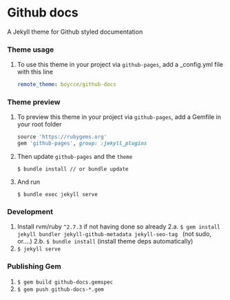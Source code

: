 # Github docs

A Jekyll theme for Github styled documentation

### Theme usage

1. To use this theme in your project via `github-pages`, add a _config.yml file with this line
    ```yaml
    remote_theme: boycce/github-docs
    ```

### Theme preview

1. To preview this theme in your project via `github-pages`, add a Gemfile in your root folder
    ```ruby
    source 'https://rubygems.org'
    gem 'github-pages', group: :jekyll_plugins
    ```
2. Then update `github-pages` and the `theme`
    ```
    $ bundle install // or bundle update
    ```
3. And run
    ```
    $ bundle exec jekyll serve
    ```

### Development

1. Install rvm/ruby `^2.7.3` if not having done so already
2.a. `$ gem install jekyll bundler jekyll-github-metadata jekyll-seo-tag ` (not sudo, or....)
2.b. `$ bundle install` (install theme deps automatically)
4. `$ jekyll serve`

### Publishing Gem

1. `$ gem build github-docs.gemspec`
2. `$ gem push github-docs-*.gem`
